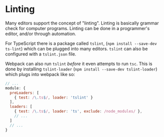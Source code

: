 # Linting

Many editors support the concept of "linting".  Linting is basically grammar
check for computer programs.  Linting can be done in a programmer's editor,
and/or through automation.

For TypeScript there is a package called `tslint`, (`npm install --save-dev
ts-lint`) which can be plugged into many editors.  `tslint` can also be
configured with a `tslint.json` file.

Webpack can also run `tslint` _before_ it even attempts to run `tsc`.  This is
done by installing `tslint-loader` (`npm install --save-dev tslint-loader`)
which plugs into webpack like so:

```js
// ...
module: {
  preLoaders: [
    { test: /\.ts$/, loader: 'tslint' }
  ],
  loaders: [
    { test: /\.ts$/, loader: 'ts', exclude: /node_modules/ },
    // ...
  ]
  // ...
}
```
